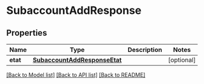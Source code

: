 # SubaccountAddResponse

## Properties
Name | Type | Description | Notes
------------ | ------------- | ------------- | -------------
**etat** | [**SubaccountAddResponseEtat**](SubaccountAddResponseEtat.md) |  | [optional] 

[[Back to Model list]](../README.md#documentation-for-models) [[Back to API list]](../README.md#documentation-for-api-endpoints) [[Back to README]](../README.md)


